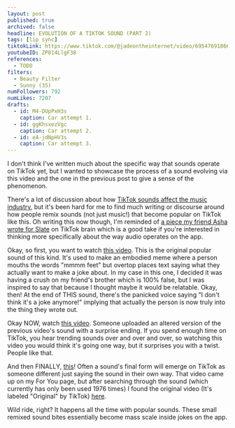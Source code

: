 ```yaml
---
layout: post
published: true
archived: false
headline: EVOLUTION OF A TIKTOK SOUND (PART 2)
tags: [lip sync]
tiktokLink: https://www.tiktok.com/@jadeontheinternet/video/6954769186606419206
youtubeID: ZP814LlgF38
references:
  - TODO
filters:
  - Beauty Filter
  - Sunny (35)
numFollowers: 792
numLikes: 7207
drafts: 
  - id: M4-DUpPxH3s
    caption: Car attempt 1.
  - id: ggKhsxezVgc
    caption: Car attempt 2.
  - id: eA-jdNpHV3s
    caption: Car attempt 3.
---
```


I don't think I've written much about the specific way that sounds operate on TikTok yet, but I wanted to showcase the process of a sound evolving via this video and the one in the previous post to give a sense of the phenomenon.

There's a lot of discussion about how [TikTok sounds affect the music industry](https://www.npr.org/2020/09/27/917424879/how-tiktok-has-changed-the-music-industry), but it's been hard for me to find much writing or discourse around how people remix sounds (not just music!) that become popular on TikTok like this. Oh writing this now though, I'm reminded of [a piece my friend Asha wrote for Slate](https://slate.com/technology/2020/09/tiktok-brain-send-help.html) on TikTok brain which is a good take if you're interested in thinking more specifically about the way audio operates on the app.

Okay, so first, you want to watch [this video](https://www.tiktok.com/@jadeontheinternet/video/6954767148732419333). This is the original popular sound of this kind. It's used to make an embodied meme where a person mouths the words "mmmm feet" but overtop places text saying what they actually want to make a joke about. In my case in this one, I decided it was having a crush on my friend's brother which is 100% false, but I was inspired to say that because I thought maybe it would be relatable. Okay, then! At the end of THIS sound, there's the panicked voice saying "I don't think it's a joke anymore!" implying that actually the person is now truly into the thing they wrote out.

Okay NOW, watch [this video](https://www.tiktok.com/@jadeontheinternet/video/6954767148732419333). Someone uploaded an altered version of the previous video's sound with a surprise ending. If you spend enough time on TikTok, you hear trending sounds over and over and over, so watching this video you would think it's going one way, but it surprises you with a twist. People like that.

And then FINALLY, [this](https://www.tiktok.com/@roanmclean/video/6955919402860547334)! Often a sound's final form will emerge on TikTok as someone different just saying the sound in their own way. That video came up on my For You page, but after searching through the sound (which currently has only been used 1976 times) I found the original video (It's labeled "Original" by TikTok) [here](https://www.tiktok.com/@emilyxbuechler/video/6953662347655400710).

Wild ride, right? It happens all the time with popular sounds. These small remixed sound bites essentially become mass scale inside jokes on the app.